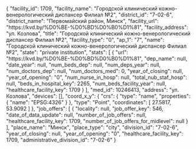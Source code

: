 {
    "facility_id": 1709,
    "facility_name": "Городской клинический кожно-венерологический диспансер Филиал №2",
    "district_id": "7-02-6",
    "district_name": "Первомайский район, Минск",
    "facility_url": "https:\/\/kvd.by\/%D0%BE-%D0%BD%D0%B0%D1%81",
    "facility_address": "ул. Козлова",
    "title": "Городской клинический кожно-венерологический диспансер Филиал №2",
    "facility_type": "0",
    "ap_1": "7",
    "name": "Городской клинический кожно-венерологический диспансер Филиал №2",
    "state": "private institution",
    "stats": [
        {
            "url": "https:\/\/kvd.by\/%D0%BE-%D0%BD%D0%B0%D1%81",
            "dep_name": null,
            "date_year": null,
            "num_beds_dep": null,
            "num_deps_year": null,
            "num_doctors_dep": null,
            "num_doctors_med": 0,
            "year_of_closing": null,
            "year_of_opening": "0",
            "num_nurse_in_hosp": null,
            "total_nub_staf_hosp": null,
            "beds_in_hospital_key": 2265,
            "num_beds_facility_year": null,
            "healthcare_facility_key": 1709
        }
    ],
    "med_id": 10246413,
    "address": "ул. Козлова",
    "devices": [],
    "coord_x_y": {
        "crs": {
            "type": "name",
            "properties": {
                "name": "EPSG:4326"
            }
        },
        "type": "Point",
        "coordinates": [
            27.5817,
            53.9092
        ]
    },
    "job_offers": [
        {
            "locality": null,
            "job_offer_key": 546,
            "date_of_data_update": null,
            "number_of_job_offers": null,
            "healthcare_facility_key": 1709,
            "number_of_job_offers_for_midlevel": null
        }
    ],
    "place_name": "Минск",
    "place_type": "city",
    "division_id": "7-02-6",
    "year_of_closing": null,
    "year_of_opening": "0",
    "healthcare_facility_key": 1709,
    "administrative_division_id": "7-02-6"
}